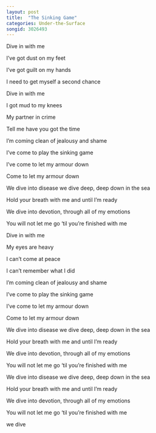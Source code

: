 ```yaml
---
layout: post
title:  "The Sinking Game"
categories: Under-the-Surface
songid: 3026493
---
```



Dive in with me


I’ve got dust on my feet


I’ve got guilt on my hands


I need to get myself a second chance


Dive in with me


I got mud to my knees


My partner in crime


Tell me have you got the time


I’m coming clean of jealousy and shame


I’ve come to play the sinking game


I’ve come to let my armour down


Come to let my armour down


We dive into disease we dive deep, deep down in the sea


Hold your breath with me and until I’m ready


We dive into devotion, through all of my emotions


You will not let me go ‘til you’re finished with me


Dive in with me


My eyes are heavy


I can’t come at peace


I can’t remember what I did


I’m coming clean of jealousy and shame


I’ve come to play the sinking game


I’ve come to let my armour down


Come to let my armour down


We dive into disease we dive deep, deep down in the sea


Hold your breath with me and until I’m ready


We dive into devotion, through all of my emotions


You will not let me go ‘til you’re finished with me


We dive into disease we dive deep, deep down in the sea


Hold your breath with me and until I’m ready


We dive into devotion, through all of my emotions


You will not let me go ‘til you’re finished with me


we dive
